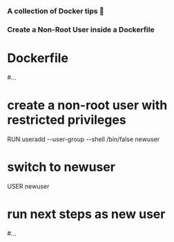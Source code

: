 ### A collection of Docker tips 🐳

### Create a Non-Root User inside a Dockerfile


# Dockerfile
#...
# create a non-root user with restricted privileges
RUN useradd --user-group --shell /bin/false newuser

# switch to newuser
USER newuser

# run next steps as new user
#...
